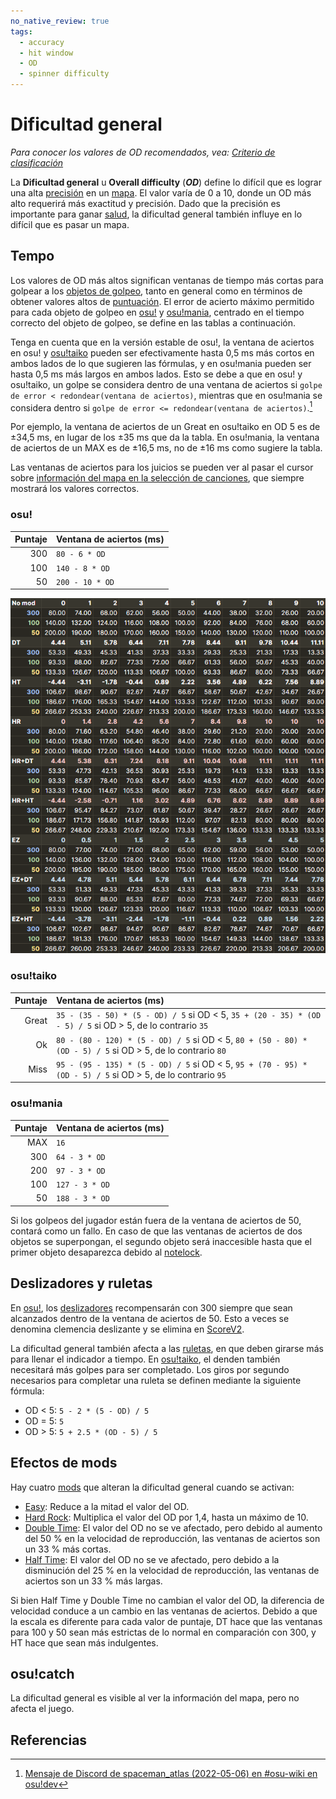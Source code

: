 ```yaml
---
no_native_review: true
tags:
  - accuracy
  - hit window
  - OD
  - spinner difficulty
---
```


# Dificultad general

*Para conocer los valores de OD recomendados, vea: [Criterio de clasificación](/wiki/Ranking_Criteria)*

La **Dificultad general** u **Overall difficulty** (***OD***) define lo difícil que es lograr una alta [precisión](/wiki/Gameplay/Accuracy) en un [mapa](/wiki/Beatmap). El valor varía de 0 a 10, donde un OD más alto requerirá más exactitud y precisión. Dado que la precisión es importante para ganar [salud](/wiki/Gameplay/Health), la dificultad general también influye en lo difícil que es pasar un mapa.

## Tempo

Los valores de OD más altos significan ventanas de tiempo más cortas para golpear a los [objetos de golpeo](/wiki/Gameplay/Hit_object), tanto en general como en términos de obtener valores altos de [puntuación](/wiki/Gameplay/Score). El error de acierto máximo permitido para cada objeto de golpeo en [osu!](/wiki/Game_mode/osu!) y [osu!mania](/wiki/Game_mode/osu!mania), centrado en el tiempo correcto del objeto de golpeo, se define en las tablas a continuación.

Tenga en cuenta que en la versión estable de osu!, la ventana de aciertos en osu! y [osu!taiko](/wiki/Game_mode/osu!taiko) pueden ser efectivamente hasta 0,5 ms más cortos en ambos lados de lo que sugieren las fórmulas, y en osu!mania pueden ser hasta 0,5 ms más largos en ambos lados. Esto se debe a que en osu! y osu!taiko, un golpe se considera dentro de una ventana de aciertos si `golpe de error < redondear(ventana de aciertos)`, mientras que en osu!mania se considera dentro si `golpe de error <= redondear(ventana de aciertos)`.[^judgement-rounding-ref]

Por ejemplo, la ventana de aciertos de un Great en osu!taiko en OD 5 es de ±34,5 ms, en lugar de los ±35 ms que da la tabla. En osu!mania, la ventana de aciertos de un MAX es de ±16,5 ms, no de ±16 ms como sugiere la tabla.

Las ventanas de aciertos para los juicios se pueden ver al pasar el cursor sobre [información del mapa en la selección de canciones](/wiki/Client/Interface#beatmap-information), que siempre mostrará los valores correctos.

### osu!

| Puntaje | Ventana de aciertos (ms) |
| --: | :-- |
| 300 | `80 - 6 * OD` |
| 100 | `140 - 8 * OD` |
| 50 | `200 - 10 * OD` |

![](/wiki/shared/ODTable.png "Comparación de las ventanas de aciertos para diferentes combinaciones de OD y modificadores de juego. Para las combinaciones de Half Time y Double Time, los valores de OD mostrados solo son válidos para las ventanas de aciertos de 300 y serían diferentes para 100 y 50.")

### osu!taiko

<!-- referencia: https://github.com/ppy/osu/blob/master/osu.Game.Rulesets.Taiko/Scoring/TaikoHitWindows.cs#L12-L14 y https://github.com/ppy/osu/blob/master/osu.Game/Beatmaps/IBeatmapDifficultyInfo.cs#L56-L61
la misma fórmula se utiliza en estable -->

| Puntaje | Ventana de aciertos (ms) |
| --: | :-- |
| Great |  `35 - (35 - 50) * (5 - OD) / 5` si OD < 5, `35 + (20 - 35) * (OD - 5) / 5` si OD > 5, de lo contrario `35` |
| Ok | `80 - (80 - 120) * (5 - OD) / 5` si OD < 5, `80 + (50 - 80) * (OD - 5) / 5` si OD > 5, de lo contrario `80` |
| Miss | `95 - (95 - 135) * (5 - OD) / 5` si OD < 5, `95 + (70 - 95) * (OD - 5) / 5` si OD > 5, de lo contrario `95` |

### osu!mania

| Puntaje | Ventana de aciertos (ms) |
| --: | :-- |
| MAX | `16` |
| 300 | `64 - 3 * OD` |
| 200 | `97 - 3 * OD` |
| 100 | `127 - 3 * OD` |
| 50 | `188 - 3 * OD` |

Si los golpeos del jugador están fuera de la ventana de aciertos de 50, contará como un fallo. En caso de que las ventanas de aciertos de dos objetos se superpongan, el segundo objeto será inaccesible hasta que el primer objeto desaparezca debido al [notelock](/wiki/Gameplay/Judgement/Notelock).

## Deslizadores y ruletas

En [osu!](/wiki/Game_mode/osu!), los [deslizadores](/wiki/Gameplay/Hit_object/Slider) recompensarán con 300 siempre que sean alcanzados dentro de la ventana de aciertos de 50. Esto a veces se denomina clemencia deslizante y se elimina en [ScoreV2](/wiki/Gameplay/Game_modifier/ScoreV2).

La dificultad general también afecta a las [ruletas](/wiki/Gameplay/Hit_object/Spinner), en que deben girarse más para llenar el indicador a tiempo. En [osu!taiko](/wiki/Game_mode/osu!taiko), el denden también necesitará más golpes para ser completado. Los giros por segundo necesarios para completar una ruleta se definen mediante la siguiente fórmula:<!-- POR HACER: esto probablemente esté totalmente mal con los cambios recientes en la ruleta -->

- OD < 5: `5 - 2 * (5 - OD) / 5`
- OD = 5: `5`
- OD > 5: `5 + 2.5 * (OD - 5) / 5`

## Efectos de mods

Hay cuatro [mods](/wiki/Gameplay/Game_modifier) que alteran la dificultad general cuando se activan:

- [Easy](/wiki/Gameplay/Game_modifier/Easy): Reduce a la mitad el valor del OD.
- [Hard Rock](/wiki/Gameplay/Game_modifier/Hard_Rock): Multiplica el valor del OD por 1,4, hasta un máximo de 10.
- [Double Time](/wiki/Gameplay/Game_modifier/Double_Time): El valor del OD no se ve afectado, pero debido al aumento del 50 % en la velocidad de reproducción, las ventanas de aciertos son un 33 % más cortas.
- [Half Time](/wiki/Gameplay/Game_modifier/Half_Time): El valor del OD no se ve afectado, pero debido a la disminución del 25 % en la velocidad de reproducción, las ventanas de aciertos son un 33 % más largas.

Si bien Half Time y Double Time no cambian el valor del OD, la diferencia de velocidad conduce a un cambio en las ventanas de aciertos. Debido a que la escala es diferente para cada valor de puntaje, DT hace que las ventanas para 100 y 50 sean más estrictas de lo normal en comparación con 300, y HT hace que sean más indulgentes.

## osu!catch

La dificultad general es visible al ver la información del mapa, pero no afecta el juego.

## Referencias

[^judgement-rounding-ref]: [Mensaje de Discord de spaceman_atlas (2022-05-06) en #osu-wiki en osu!dev](https://discord.com/channels/188630481301012481/218677502141399041/972241866382798889)
